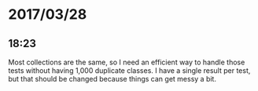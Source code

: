 # 2017/03/28

## 18:23

Most collections are the same, so I need an efficient way to handle those
tests without having 1,000 duplicate classes. I have a single result per
test, but that should be changed because things can get messy a bit.
